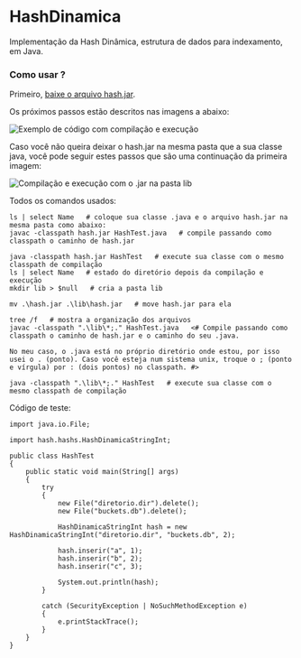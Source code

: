 # HashDinamica
Implementação da Hash Dinâmica, estrutura de dados para indexamento, em Java.

### Como usar ?

Primeiro, [baixe o arquivo hash.jar](https://github.com/axell-brendow/Indexing/raw/master/HashDinamica/hash.jar).

Os próximos passos estão descritos nas imagens a abaixo:

![Exemplo de código com compilação e execução](http://i66.tinypic.com/10fp2k8.jpg)

Caso você não queira deixar o hash.jar na mesma pasta que a sua classe java, você pode seguir estes passos que são uma continuação da primeira imagem:

![Compilação e execução com o .jar na pasta lib](http://i67.tinypic.com/2v1ofgj.jpg)

Todos os comandos usados:

```
ls | select Name   # coloque sua classe .java e o arquivo hash.jar na mesma pasta como abaixo:
javac -classpath hash.jar HashTest.java   # compile passando como classpath o caminho de hash.jar

java -classpath hash.jar HashTest   # execute sua classe com o mesmo classpath de compilação
ls | select Name   # estado do diretório depois da compilação e execução
mkdir lib > $null   # cria a pasta lib

mv .\hash.jar .\lib\hash.jar   # move hash.jar para ela

tree /f   # mostra a organização dos arquivos
javac -classpath ".\lib\*;." HashTest.java   <# Compile passando como classpath o caminho de hash.jar e o caminho do seu .java.

No meu caso, o .java está no próprio diretório onde estou, por isso usei o . (ponto). Caso você esteja num sistema unix, troque o ; (ponto e vírgula) por : (dois pontos) no classpath. #>

java -classpath ".\lib\*;." HashTest   # execute sua classe com o mesmo classpath de compilação
```

Código de teste:

```
import java.io.File;

import hash.hashs.HashDinamicaStringInt;

public class HashTest
{
    public static void main(String[] args)
    {
        try
        {
            new File("diretorio.dir").delete();
            new File("buckets.db").delete();

            HashDinamicaStringInt hash = new HashDinamicaStringInt("diretorio.dir", "buckets.db", 2);

            hash.inserir("a", 1);
            hash.inserir("b", 2);
            hash.inserir("c", 3);
    
            System.out.println(hash);
        }
        
        catch (SecurityException | NoSuchMethodException e)
        {
            e.printStackTrace();
        }
    }
}

```